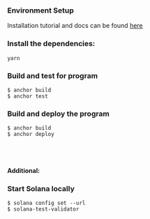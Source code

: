 ### Environment Setup
Installation tutorial and docs can be found [here](https://project-serum.github.io/anchor/getting-started/installation.html#build-from-source-for-other-operating-systems)

### Install the dependencies:
```shell
yarn
```

### Build and test for program
```
$ anchor build
$ anchor test
```

### Build and deploy the program
```
$ anchor build
$ anchor deploy
```

<br/><br/>
#### Additional:
### Start Solana locally
```
$ solana config set --url
$ solana-test-validator
```